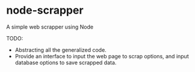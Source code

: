 # node-scrapper
A simple web scrapper using Node

TODO: 
- Abstracting all the generalized code.
- Provide an interface to input the web page to scrap options, and input database options to save scrapped data.
